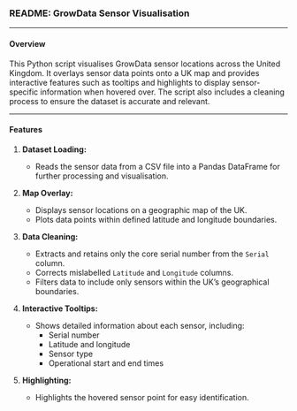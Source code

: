 ### README: GrowData Sensor Visualisation

---

#### Overview
This Python script visualises GrowData sensor locations across the United Kingdom. It overlays sensor data points onto a UK map and provides interactive features such as tooltips and highlights to display sensor-specific information when hovered over. The script also includes a cleaning process to ensure the dataset is accurate and relevant.

---

#### Features
1. **Dataset Loading:**
   - Reads the sensor data from a CSV file into a Pandas DataFrame for further processing and visualisation.

2. **Map Overlay:**
   - Displays sensor locations on a geographic map of the UK.
   - Plots data points within defined latitude and longitude boundaries.

3. **Data Cleaning:**
   - Extracts and retains only the core serial number from the `Serial` column.
   - Corrects mislabelled `Latitude` and `Longitude` columns.
   - Filters data to include only sensors within the UK’s geographical boundaries.

4. **Interactive Tooltips:**
   - Shows detailed information about each sensor, including:
     - Serial number
     - Latitude and longitude
     - Sensor type
     - Operational start and end times

5. **Highlighting:**
   - Highlights the hovered sensor point for easy identification.

